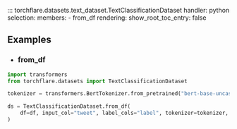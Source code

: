 ::: torchflare.datasets.text_dataset.TextClassificationDataset
    handler: python
    selection:
      members:
        - from_df
    rendering:
         show_root_toc_entry: false


## Examples

* ### from_df
``` python
import transformers
from torchflare.datasets import TextClassificationDataset

tokenizer = transformers.BertTokenizer.from_pretrained("bert-base-uncased")

ds = TextClassificationDataset.from_df(
    df=df, input_col="tweet", label_cols="label", tokenizer=tokenizer, max_len=128
)
```
